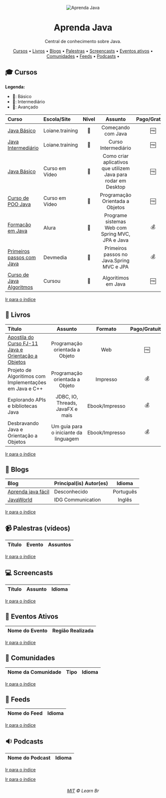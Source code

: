 <p align="center">
	<img src="https://raw.githubusercontent.com/learnbr/java/master/logo.png" alt="Aprenda Java" style="max-width:50%;">
</p>

<h1 align="center">Aprenda Java</h1>

<p align="center">Central de conhecimento sobre Java.</p>


<a id="user-content-Índice" class="anchor" href="#Índice" aria-hidden="true"></a>
<p align="center">
	<a href="#mortar_board-cursos">Cursos</a> •
	<a href="#book-livros">Livros</a> •
	<a href="#newspaper-blogs">Blogs</a> •
	<a href="#video_camera-palestras-v%C3%ADdeos">Palestras</a> •
	<a href="#computer-screencasts">Screencasts</a> •
	<a href="#eventos-ativos">Eventos ativos</a> •
	<a href="#speech_balloon-comunidades">Comunidades</a> •
	<a href="#paperclip-feeds">Feeds</a> •
	<a href="#sound-podcasts">Podcasts</a> •
</p>

## :mortar_board: Cursos

**Legenda:**

- :green_heart:: Básico
- :large_orange_diamond:: Intermediário
- :red_circle:: Avançado

Curso | Escola/Site | Nível | Assunto | Pago/Gratuito
:-- | :-- | :--: | :--: | :--:
[Java Básico](https://loiane.training/curso/java-basico) | Loiane.training | :green_heart: | Começando com Java | :free:
[Java Intermediário](https://loiane.training/curso/java-intermediario) | Loiane.training | :large_orange_diamond: | Curso Intermediário | :free:
[Java Básico](https://www.cursoemvideo.com/course/curso-java-iniciante/) | Curso em Vídeo | :green_heart: | Como criar aplicativos que utilizem Java para rodar em Desktop | :free:
[Curso de POO Java](https://www.cursoemvideo.com/course/curso-de-poo-java/) | Curso em Vídeo | :large_orange_diamond: | Programação Orientada a Objetos | :free:
[Formação em Java](https://www.alura.com.br/formacao-java) | Alura | :large_orange_diamond: | Programe sistemas Web com Spring MVC, JPA e Java | :moneybag:
[Primeiros passos com Java](https://www.devmedia.com.br/primeiros-passos-java/) | Devmedia | :green_heart: | Primeiros passos no Java.Spring MVC e JPA | :moneybag:
[Curso de Java Algoritmos](http://www.cursou.com.br/informatica/java-algoritmos/) | Cursou | :green_heart: | Algoritimos em Java | :free:

[Ir para o índice](#Índice)

## :book: Livros

Título | Assunto | Formato | Pago/Gratuito | Idioma
:-- | :--: | :--: | :--: | :--:
[Apostila do Curso FJ-11 Java e Orientação a Objetos](https://www.caelum.com.br/apostila-java-orientacao-objetos/) | Programação orientada a Objeto | Web | :free: | Português
Projeto de Algoritimos com Implementações em Java e C++ | Programação orientada a Objeto | Impresso | :moneybag: | Português
Explorando APIs e bibliotecas Java | JDBC, IO, Threads, JavaFX e mais | Ebook/Impresso | :moneybag: | Português
Desbravando Java e Orientação a Objetos | Um guia para o iniciante da linguagem | Ebook/Impresso | :moneybag: | Português


[Ir para o índice](#Índice)

## :newspaper: Blogs

Blog | Principal(is) Autor(es) | Idioma
:-- | :-- | :--:
[Aprenda java fácil](http://www.aprendajavafacil.com.br/portal/) | Desconhecido | Português
[JavaWorld](https://www.javaworld.com/) | IDG Communication | Inglês
[Ir para o índice](#Índice)

## :video_camera: Palestras (vídeos)

Título | Evento | Assuntos
:-- | :-- | :--


[Ir para o índice](#Índice)

## :computer: Screencasts
Título | Assunto | Idioma
:-- | :-- | :--


[Ir para o índice](#Índice)


## :circus_tent: Eventos Ativos

Nome do Evento | Região Realizada
:-- | :--


[Ir para o índice](#Índice)

## :speech_balloon: Comunidades

Nome da Comunidade | Tipo | Idioma
:-- | :-- | :--


[Ir para o índice](#Índice)

## :paperclip: Feeds
Nome do Feed | Idioma
:-- | :--:


[Ir para o índice](#Índice)

## :sound: Podcasts
Nome do Podcast | Idioma
:-- | :--:


[Ir para o índice](#Índice)



[Ir para o índice](#Índice)

<h6 align="center">
	<a href="./MIT.md">MIT</a>
	©
  Learn Br
</h6>
